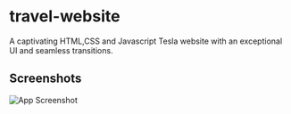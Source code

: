 # travel-website
A captivating HTML,CSS and Javascript Tesla website with an exceptional UI and seamless transitions.


## Screenshots


![App Screenshot](https://i.postimg.cc/C5gFQxJr/screencapture-file-D-BROTOTYPE-4-WEEK-2-2-websites-2-Dynamic-website-index-html-2024-03-03-13-59-36.png)
